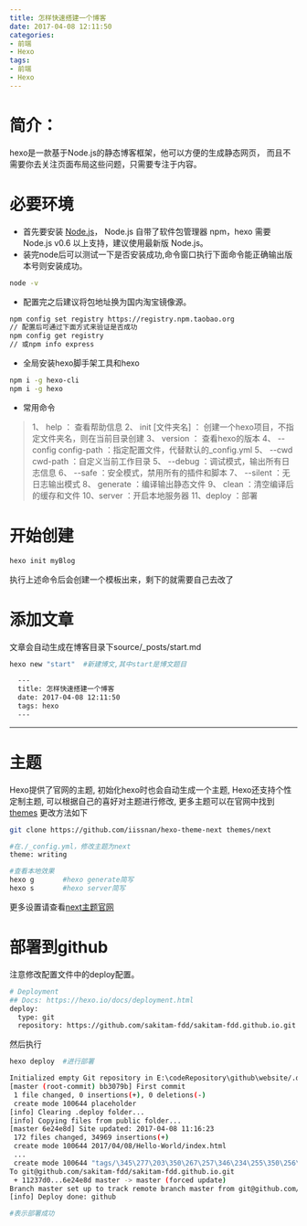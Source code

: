 ```yaml
---
title: 怎样快速搭建一个博客
date: 2017-04-08 12:11:50
categories:
- 前端
- Hexo
tags:
- 前端
- Hexo
---
```


# 简介：

hexo是一款基于Node.js的静态博客框架，他可以方便的生成静态网页，
而且不需要你去关注页面布局这些问题，只需要专注于内容。

<!--more-->

# 必要环境

* 首先要安装 [Node.js](https://nodejs.org/en/download/)， Node.js 自带了软件包管理器 npm，hexo 需要 Node.js v0.6 以上支持，建议使用最新版 Node.js。
* 装完node后可以测试一下是否安装成功,命令窗口执行下面命令能正确输出版本号则安装成功。
```bash
node -v
```
* 配置完之后建议将包地址换为国内淘宝镜像源。
```bash
npm config set registry https://registry.npm.taobao.org
// 配置后可通过下面方式来验证是否成功
npm config get registry
// 或npm info express
```

* 全局安装hexo脚手架工具和hexo

```bash
npm i -g hexo-cli
npm i -g hexo
```

* 常用命令

> 1、 help ： 查看帮助信息
  2、 init [文件夹名] ： 创建一个hexo项目，不指定文件夹名，则在当前目录创建
  3、 version ： 查看hexo的版本
  4、 --config config-path ：指定配置文件，代替默认的_config.yml
  5、 --cwd cwd-path ：自定义当前工作目录
  5、 --debug ：调试模式，输出所有日志信息
  6、 --safe ：安全模式，禁用所有的插件和脚本
  7、 --silent ：无日志输出模式
  8、 generate ：编译输出静态文件
  9、 clean ：清空编译后的缓存和文件
  10、server ：开启本地服务器
  11、deploy ：部署

# 开始创建

```bash
hexo init myBlog
```

执行上述命令后会创建一个模板出来，剩下的就需要自己去改了

# 添加文章

文章会自动生成在博客目录下source/_posts/start.md

```bash
hexo new "start"  #新建博文,其中start是博文题目
```

```bash
  ---
  title: 怎样快速搭建一个博客
  date: 2017-04-08 12:11:50
  tags: hexo
  ---
```
---

# 主题

Hexo提供了官网的主题, 初始化hexo时也会自动生成一个主题, Hexo还支持个性定制主题, 可以根据自己的喜好对主题进行修改, 更多主题可以在官网中找到[themes](https://hexo.io/themes/)
更改方法如下

```bash
git clone https://github.com/iissnan/hexo-theme-next themes/next

#在./_config.yml，修改主题为next
theme: writing

#查看本地效果
hexo g       #hexo generate简写
hexo s       #hexo server简写
```
更多设置请查看[next主题官网](http://theme-next.iissnan.com/)

# 部署到github
注意修改配置文件中的deploy配置。
```bash
# Deployment
## Docs: https://hexo.io/docs/deployment.html
deploy:
  type: git
  repository: https://github.com/sakitam-fdd/sakitam-fdd.github.io.git
```

然后执行
```bash
hexo deploy  #进行部署

Initialized empty Git repository in E:\codeRepository\github\website/.deploy/.git/
[master (root-commit) bb3079b] First commit
 1 file changed, 0 insertions(+), 0 deletions(-)
 create mode 100644 placeholder
[info] Clearing .deploy folder...
[info] Copying files from public folder...
[master 6e24e8d] Site updated: 2017-04-08 11:16:23
 172 files changed, 34969 insertions(+)
 create mode 100644 2017/04/08/Hello-World/index.html
 ...
 create mode 100644 "tags/\345\277\203\350\267\257\346\234\255\350\256\260/index.html"
To git@github.com/sakitam-fdd/sakitam-fdd.github.io.git
 + 11237d0...6e24e8d master -> master (forced update)
Branch master set up to track remote branch master from git@github.com/sakitam-fdd/sakitam-fdd.github.io.git
[info] Deploy done: github

#表示部署成功
```
